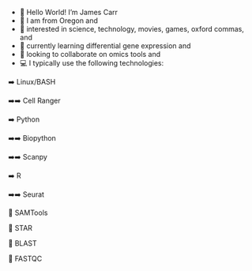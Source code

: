 - 👋 Hello World! I’m James Carr
- 🌲 I am from Oregon and
- 🔬 interested in science, technology, movies, games, oxford commas, and
- 🦍 currently learning differential gene expression and
- 🧬 looking to collaborate on omics tools and 
- 💻 I typically use the following technologies:

➡️ Linux/BASH

➡️➡️ Cell Ranger

➡️ Python

➡️➡️ Biopython

➡️➡️ Scanpy

➡️ R

➡️➡️ Seurat

🥕 SAMTools

🥕 STAR

🥕 BLAST

🥕 FASTQC

